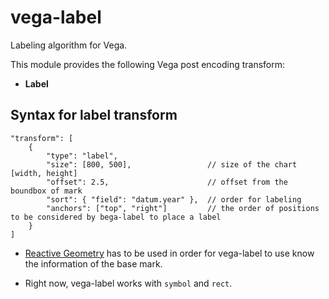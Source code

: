 # vega-label

Labeling algorithm for Vega.

This module provides the following Vega post encoding transform:
- **Label**

## Syntax for label transform
```
"transform": [
    {
        "type": "label",
        "size": [800, 500],                 // size of the chart [width, height]
        "offset": 2.5,                      // offset from the boundbox of mark
        "sort": { "field": "datum.year" },  // order for labeling
        "anchors": ["top", "right"]         // the order of positions to be considered by bega-label to place a label
    }
]
```

- [Reactive Geometry](https://vega.github.io/vega/docs/marks/) has to be used in order for vega-label to use know the information of the base mark.

- Right now, vega-label works with `symbol` and `rect`.